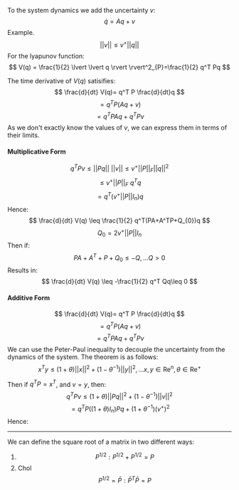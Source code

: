 To the system dynamics we add the uncertainty $v$:
$$
\dot{q}=Aq+v
$$
Example.
$$
\lvert \lvert v \rvert  \rvert \leq v^+\lvert \lvert q \rvert  \rvert  
$$
For the lyapunov function:
$$
V(q) = \frac{1}{2} \lvert \lvert q \rvert  \rvert^2_{P}=\frac{1}{2} q^T Pq 
$$

The time derivative of $V(q)$ satisifies:
$$
\frac{d}{dt} V(q)= q^T P \frac{d}{dt}q 
$$
$$
=q^TP(Aq+v)
$$
$$
= q^TPAq+q^TPv
$$
As we don't exactly know the values of $v$, we can express them in terms of their limits.
#### Multiplicative Form
$$
q^TPv \leq \lvert \lvert Pq \rvert  \rvert \text{ }\lvert \lvert v \rvert  \rvert 
\leq v^+ \lvert \lvert P \rvert  \rvert_{F}  \lvert \lvert q \rvert  \rvert^2 
$$
$$
\leq v^+ \lvert \lvert P \rvert  \rvert_{F} \text{ } q^Tq
$$
$$
= q^T(v^+ \lvert \lvert P \rvert  \rvert I_{n})q
$$
Hence:
$$
\frac{d}{dt} V(q) \leq \frac{1}{2} q^T(PA+A^TP+Q_{0})q
$$
$$
Q_{0}=2v^+ \lvert \lvert P \rvert  \rvert I_{n} 
$$
Then if:
$$
PA+A^T+P+Q_{0}\leq -Q,\dots Q>0
$$
Results in:
$$
\frac{d}{dt} V(q) \leq -\frac{1}{2} q^T Qq\leq 0
$$

#### Additive Form
$$
\frac{d}{dt} V(q)= q^T P \frac{d}{dt}q 
$$
$$
=q^TP(Aq+v)
$$
$$
= q^TPAq+q^TPv
$$
We can use the Peter-Paul inequality to decouple the uncertainty from the dynamics of the system. The theorem is as follows:
$$
x^T y \leq (1+\theta) \lvert \lvert x \rvert  \rvert^2+(1-\theta^{-1})\lvert \lvert y \rvert  \rvert^2,\dots x,y \in \mathrm{Re}^n,\theta \in \mathrm{Re}^+  
$$

Then if $q^TP=x^T$, and $v=y$, then:
$$
q^T Pv \leq (1+\theta) \lvert \lvert Pq \rvert  \rvert^2+(1-\theta^{-1})\lvert \lvert v \rvert  \rvert^2
$$
$$
=q^TP((1+\theta)I_{n})Pq + (1+\theta^{-1})(v^+)^2
$$
Hence:


---
We can define the square root of a matrix in two different ways:
1. $$
P^{1/2} : P^{1/2}+P^{1/2}=P
$$
1. Chol $$
P^{1/2}=\bar{P}: \bar{P}^T\bar{P}=P
$$

